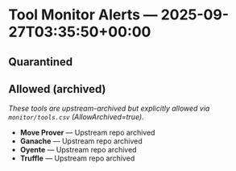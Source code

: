 # Tool Monitor Alerts — 2025-09-27T03:35:50+00:00

## Quarantined


## Allowed (archived)
_These tools are upstream-archived but explicitly allowed via `monitor/tools.csv` (AllowArchived=true)._ 

- **Move Prover** — Upstream repo archived
- **Ganache** — Upstream repo archived
- **Oyente** — Upstream repo archived
- **Truffle** — Upstream repo archived
